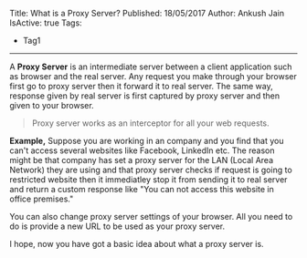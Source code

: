 Title: What is a Proxy Server?
Published: 18/05/2017
Author: Ankush Jain
IsActive: true
Tags:
  - Tag1
---
A **Proxy Server** is an intermediate server between a client application such as browser and the real server. Any request you make through your browser first go to proxy server then it forward it to real server. The same way, response given by real server is first captured by proxy server and then given to your browser.

> Proxy server works as an interceptor for all your web requests.

**Example,** Suppose you are working in an company and you find that you can't access several websites like Facebook, LinkedIn etc. The reason might be that company has set a proxy server for the LAN (Local Area Network) they are using and that proxy server checks if request is going to restricted website then it immediatley stop it from sending it to real server and return a custom response like "You can not access this website in office premises." 

You can also change proxy server settings of your browser. All you need to do is provide a new URL to be used as your proxy server.

I hope, now you have got a basic idea about what a proxy server is.

                